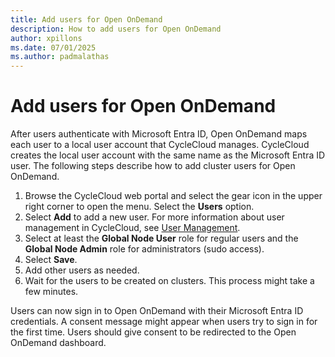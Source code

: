 ```yaml
---
title: Add users for Open OnDemand
description: How to add users for Open OnDemand
author: xpillons
ms.date: 07/01/2025
ms.author: padmalathas
---
```


# Add users for Open OnDemand
After users authenticate with Microsoft Entra ID, Open OnDemand maps each user to a local user account that CycleCloud manages. CycleCloud creates the local user account with the same name as the Microsoft Entra ID user. The following steps describe how to add cluster users for Open OnDemand.

1. Browse the CycleCloud web portal and select the gear icon in the upper right corner to open the menu. Select the **Users** option.
1. Select **Add** to add a new user. For more information about user management in CycleCloud, see [User Management](../../concepts/user-management.md).
1. Select at least the **Global Node User** role for regular users and the **Global Node Admin** role for administrators (sudo access).
1. Select **Save**.
1. Add other users as needed.
1. Wait for the users to be created on clusters. This process might take a few minutes.

Users can now sign in to Open OnDemand with their Microsoft Entra ID credentials. A consent message might appear when users try to sign in for the first time. Users should give consent to be redirected to the Open OnDemand dashboard.
